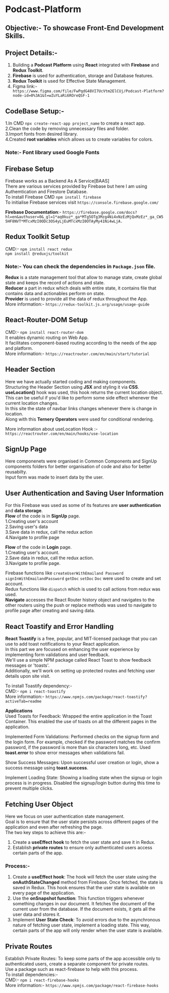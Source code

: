 # Podcast-Platform

## Objective:- To showcase Front-End Development Skills.

## Project Details:-
1. Building a **Podcast Platform** using **React** integrated with **Firebase** and **Redux Toolkit**.
2. __Firebase__ is used for authentication, storage and Database features.
3. __Redux Toolkit__ is used for Effective State Management.
4. Figma link:- ``` https://www.figma.com/file/FwPqdG48VI7UcVtm2ElCUj/Podcast-Platform?node-id=0%3A1&t=wZuYLaRi6ROreQSF-1```


## CodeBase Setup:-
1.In CMD ```npx create-react-app project_name``` to create a react app.\
2.Clean the code by removing unnecessary files and folder.\
3.Import fonts from desired library.\
4.Created __root variables__  which allows us to create variables for colors.

### Note:- __Font library__ used **Google Fonts**

## Firebase Setup
Firebase works as a Backend As A Service[BAAS]\
There are various services provided by Firebase but here I am using Authemtication and Firestore Database.\
To install Firebase CMD ```npm install firebase```\
To initialise Firebase services visit  ```https://console.firebase.google.com/```

__Firebase Documentation__:- ```https://firebase.google.com/docs?hl=en&authuser=0&_gl=1*aq0kuz*_ga*MTg5OTg3Mzg4Ni4xNzEzMjQxMzEz*_ga_CW55HF8NVT*MTcxMzI0ODc3OS4yLjEuMTcxMzI0OTAyMy41Ni4wLjA.```

## Redux Toolkit Setup
CMD:- ```npm install react redux```\
      ```npm install @reduxjs/toolkit```

### Note:- You can check the dependencies in ```Package.json``` file.

__Redux__ is a state management tool that allow to manage state, create global state and keeps the record of actions and state.\
__Reducer__ a part in redux which deals with entire state, it contains file that contains data and actionables perform on state.\
__Provider__ is used to provide all the data of redux throughout the App.\
More information:- ```https://redux-toolkit.js.org/usage/usage-guide```


## React-Router-DOM Setup
CMD:- ```npm install react-router-dom```\
It enables dynamic routing on Web App.\
It facilitates component-based routing according to the needs of the app and platform.\
More information:- ```https://reactrouter.com/en/main/start/tutorial```


## Header Section
Here we have actually started coding and making components.\
Structuring the Header Section using __JSX__ and styling it via __CSS__.\
__useLocation()__ hook was used, this hook returns the current location object.\
This can be useful if you'd like to perform some side effect whenever the current location changes.\
In this site the state of navbar links changes whenever there is change in location.\
Along with this __Ternery Operators__ were used for conditional rendering.

More information about useLocation Hook :- ```https://reactrouter.com/en/main/hooks/use-location```

## SignUp Page
Here componenets were organised in Common Components and SignUp components folders for better organisation of code and also for better reusabilty.\
Input form was made to insert data by the user.

## User Authentication and Saving User Information
For this Firebase was used as some of its features are __user authentication__ and __data storage__.\
__Flow__ of the code is in __SignUp__ page.\
1.Creating user's account\
2.Saving user's data\
3.Save data in redux, call the redux action\
4.Navigate to profile page

__Flow__ of the code in __Login__ page.\
1.Creating user's account.\
2.Save data in redux, call the redux action.\
3.Navigate to profile page.

Firebase functions like ```createUserWithEmailand Password```  ```signInWithEmailandPassword``` ```getDoc``` ```setDoc``` ```Doc``` were used to create and set account.\
Redux functions like ```dispatch``` which is used to call actions from redux was used.\
__Navigate__ accesses the React Router history object and navigates to the other routers using the push or replace methods was used to navigate to profile page after creating and saving data.

## React Toastify and Error Handling
__React Toastify__ is a free, popular, and MIT-licensed package that you can use to add toast notifications to your React application.\
In this part we are focused on enhancing the user experience by implementing form validations and user feedback.\
We'll use a simple NPM package called React Toast to show feedback messages or 'toasts'.\
Additionally, we'll work on setting up protected routes and fetching user details upon site visit.

To install Toastify dependency:-\
CMD:- ```npm i react-toastify```\
More information:- ```https://www.npmjs.com/package/react-toastify?activeTab=readme```

__Applications__\
Used Toasts for Feedback: Wrapped the entire application in the Toast Container. This enabled the use of toasts on all the different pages in the application.

Implemented Form Validations: Performed checks on the signup form and the login form. For example, checked if the password matches the confirm password, if the password is more than six characters long, etc. Used __toast.error__ to show error messages when validations fail.

Show Success Messages: Upon successful user creation or login, show a success message using __toast.success__.

Implement Loading State: Showing a loading state when the signup or login process is in progress. Disabled the signup/login button during this time to prevent multiple clicks.


## Fetching User Object
Here we focus on user authentication state management.\
Goal is to ensure that the user state persists across different pages of the application and even after refreshing the page.\
The two key steps to achieve this are:-
1. Create a __useEffect hook__ to fetch the user state and save it in Redux.
2. Establish __private routes__ to ensure only authenticated users access certain parts of the app.

   
### Process:-
1. Create a __useEffect hook__: The hook will fetch the user state using the __onAuthStateChanged__  method from Firebase. Once fetched, the state is saved in Redux. This hook ensures that the user state is available on every page of the application.
2. Use the __onSnapshot function__: This function triggers whenever something changes in our document. It fetches the document of the current user from the database. If the document exists, it gets all the user data and stores it.
3. Implement __User State Check__: To avoid errors due to the asynchronous nature of fetching user state, implement a loading state. This way, certain parts of the app will only render when the user state is available.



## Private Routes
Establish Private Routes: To keep some parts of the app accessible only to authenticated users, create a separate component for private routes.\
Use a package such as react-firebase to help with this process.\
To install dependencies:-\
CMD:- ```npm i react-firebase-hooks```\
More information:- ```https://www.npmjs.com/package/react-firebase-hooks```

